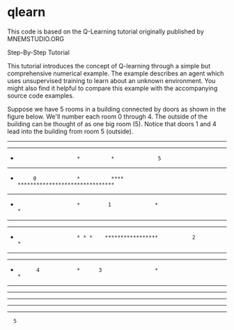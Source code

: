 # qlearn

This code is based on the Q-Learning tutorial originally published by MNEMSTUDIO.ORG

Step-By-Step Tutorial

This tutorial introduces the concept of Q-learning through a simple but comprehensive numerical example. 
The example describes an agent which uses unsupervised training to learn about an unknown environment. 
You might also find it helpful to compare this example with the accompanying source code examples.


Suppose we have 5 rooms in a building connected by doors as shown in the figure below. 
We'll number each room 0 through 4. The outside of the building can be thought of as one big room (5). 
Notice that doors 1 and 4 lead into the building from room 5 (outside).


                                                                                
   *************************************                                        
   *                        *          *                                      
   *                        *          *              5                        
   *                        *          *                                        
   *          0             *          ****     ******************************* 
   *                        *                        *                        * 
   *                        *         1              *                        * 
   *                        *                        *                        * 
   * ***************        *                        *                        * 
   *                        * * *    *****************           2            * 
   *                        *                                                 * 
   *                        *                                                 * 
   *           4            *      3                 *                        * 
   *                                                 *                        * 
   *                                    *************************************** 
   *                        *           *                                       
   *                        *           *                                       
   *      *******************************                                     

      5
      
  
  
 
